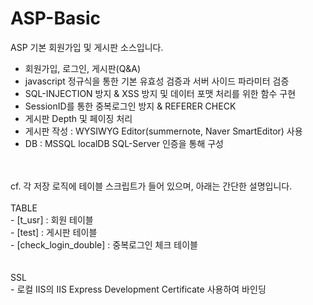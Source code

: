 # ASP-Basic
ASP 기본 회원가입 및 게시판 소스입니다.

- 회원가입, 로그인, 게시판(Q&A)
- javascript 정규식을 통한 기본 유효성 검증과 서버 사이드 파라미터 검증
- SQL-INJECTION 방지 & XSS 방지 및 데이터 포맷 처리를 위한 함수 구현
- SessionID를 통한 중복로그인 방지 & REFERER CHECK
- 게시판 Depth 및 페이징 처리
- 게시판 작성 : WYSIWYG Editor(summernote, Naver SmartEditor) 사용
- DB : MSSQL localDB SQL-Server 인증을 통해 구성
<br/>
<br/>
cf. 각 저장 로직에 테이블 스크립트가 들어 있으며, 아래는 간단한 설명입니다.<br/>
<br/>
TABLE <br/>    
    - [t_usr] :               회원 테이블           <br/>
    - [test] :                게시판 테이블         <br/>
    - [check_login_double] :  중복로그인 체크 테이블 <br/>    
<br/>
<br/>
SSL <br/>
- 로컬 IIS의 IIS Express Development Certificate 사용하여 바인딩 <br/>
